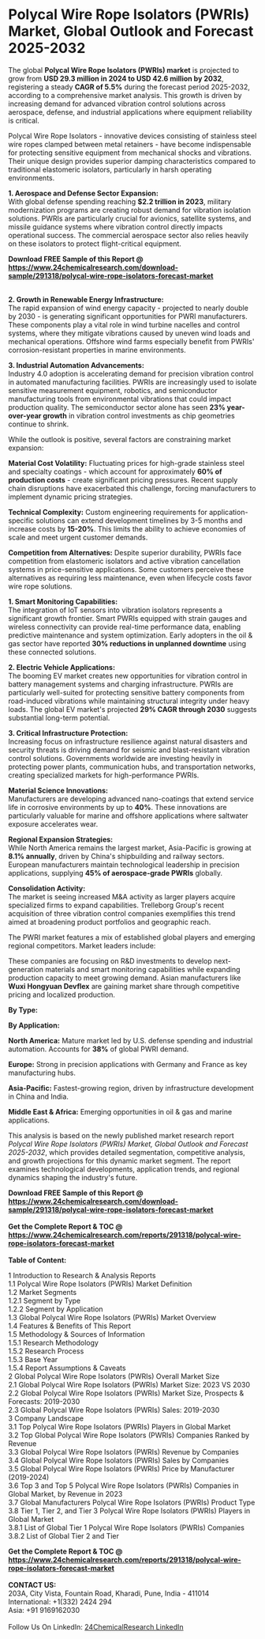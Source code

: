 <h1>Polycal Wire Rope Isolators (PWRIs) Market, Global Outlook and Forecast 2025-2032</h1><p>The global <strong>Polycal Wire Rope Isolators (PWRIs) market</strong> is projected to grow from <strong>USD 29.3 million in 2024 to USD 42.6 million by 2032</strong>, registering a steady <strong>CAGR of 5.5%</strong> during the forecast period 2025-2032, according to a comprehensive market analysis. This growth is driven by increasing demand for advanced vibration control solutions across aerospace, defense, and industrial applications where equipment reliability is critical.</p><p>Polycal Wire Rope Isolators - innovative devices consisting of stainless steel wire ropes clamped between metal retainers - have become indispensable for protecting sensitive equipment from mechanical shocks and vibrations. Their unique design provides superior damping characteristics compared to traditional elastomeric isolators, particularly in harsh operating environments.</p><p><strong>1. Aerospace and Defense Sector Expansion:</strong><br>
With global defense spending reaching <strong>$2.2 trillion in 2023</strong>, military modernization programs are creating robust demand for vibration isolation solutions. PWRIs are particularly crucial for avionics, satellite systems, and missile guidance systems where vibration control directly impacts operational success. The commercial aerospace sector also relies heavily on these isolators to protect flight-critical equipment.</p><div><b>Download FREE Sample of this Report @ 
            <a href="https://www.24chemicalresearch.com/download-sample/291318/polycal-wire-rope-isolators-forecast-market">
            https://www.24chemicalresearch.com/download-sample/291318/polycal-wire-rope-isolators-forecast-market</a></b></div><br><p><strong>2. Growth in Renewable Energy Infrastructure:</strong><br>
The rapid expansion of wind energy capacity - projected to nearly double by 2030 - is generating significant opportunities for PWRI manufacturers. These components play a vital role in wind turbine nacelles and control systems, where they mitigate vibrations caused by uneven wind loads and mechanical operations. Offshore wind farms especially benefit from PWRIs' corrosion-resistant properties in marine environments.</p><p><strong>3. Industrial Automation Advancements:</strong><br>
Industry 4.0 adoption is accelerating demand for precision vibration control in automated manufacturing facilities. PWRIs are increasingly used to isolate sensitive measurement equipment, robotics, and semiconductor manufacturing tools from environmental vibrations that could impact production quality. The semiconductor sector alone has seen <strong>23% year-over-year growth</strong> in vibration control investments as chip geometries continue to shrink.</p><p>While the outlook is positive, several factors are constraining market expansion:</p><p><strong>Material Cost Volatility:</strong> Fluctuating prices for high-grade stainless steel and specialty coatings - which account for approximately <strong>60% of production costs</strong> - create significant pricing pressures. Recent supply chain disruptions have exacerbated this challenge, forcing manufacturers to implement dynamic pricing strategies.</p><p><strong>Technical Complexity:</strong> Custom engineering requirements for application-specific solutions can extend development timelines by 3-5 months and increase costs by <strong>15-20%</strong>. This limits the ability to achieve economies of scale and meet urgent customer demands.</p><p><strong>Competition from Alternatives:</strong> Despite superior durability, PWRIs face competition from elastomeric isolators and active vibration cancellation systems in price-sensitive applications. Some customers perceive these alternatives as requiring less maintenance, even when lifecycle costs favor wire rope solutions.</p><p><strong>1. Smart Monitoring Capabilities:</strong><br>
The integration of IoT sensors into vibration isolators represents a significant growth frontier. Smart PWRIs equipped with strain gauges and wireless connectivity can provide real-time performance data, enabling predictive maintenance and system optimization. Early adopters in the oil &amp; gas sector have reported <strong>30% reductions in unplanned downtime</strong> using these connected solutions.</p><p><strong>2. Electric Vehicle Applications:</strong><br>
The booming EV market creates new opportunities for vibration control in battery management systems and charging infrastructure. PWRIs are particularly well-suited for protecting sensitive battery components from road-induced vibrations while maintaining structural integrity under heavy loads. The global EV market's projected <strong>29% CAGR through 2030</strong> suggests substantial long-term potential.</p><p><strong>3. Critical Infrastructure Protection:</strong><br>
Increasing focus on infrastructure resilience against natural disasters and security threats is driving demand for seismic and blast-resistant vibration control solutions. Governments worldwide are investing heavily in protecting power plants, communication hubs, and transportation networks, creating specialized markets for high-performance PWRIs.</p><p><strong>Material Science Innovations:</strong><br>
	Manufacturers are developing advanced nano-coatings that extend service life in corrosive environments by up to <strong>40%</strong>. These innovations are particularly valuable for marine and offshore applications where saltwater exposure accelerates wear.</p><p><strong>Regional Expansion Strategies:</strong><br>
	While North America remains the largest market, Asia-Pacific is growing at <strong>8.1% annually</strong>, driven by China's shipbuilding and railway sectors. European manufacturers maintain technological leadership in precision applications, supplying <strong>45% of aerospace-grade PWRIs</strong> globally.</p><p><strong>Consolidation Activity:</strong><br>
	The market is seeing increased M&amp;A activity as larger players acquire specialized firms to expand capabilities. Trelleborg Group's recent acquisition of three vibration control companies exemplifies this trend aimed at broadening product portfolios and geographic reach.</p><p>The PWRI market features a mix of established global players and emerging regional competitors. Market leaders include:</p><p>These companies are focusing on R&amp;D investments to develop next-generation materials and smart monitoring capabilities while expanding production capacity to meet growing demand. Asian manufacturers like <strong>Wuxi Hongyuan Devflex</strong> are gaining market share through competitive pricing and localized production.</p><p><strong>By Type:</strong></p><p><strong>By Application:</strong></p><p><strong>North America:</strong> Mature market led by U.S. defense spending and industrial automation. Accounts for <strong>38%</strong> of global PWRI demand.</p><p><strong>Europe:</strong> Strong in precision applications with Germany and France as key manufacturing hubs.</p><p><strong>Asia-Pacific:</strong> Fastest-growing region, driven by infrastructure development in China and India.</p><p><strong>Middle East &amp; Africa:</strong> Emerging opportunities in oil &amp; gas and marine applications.</p><p>This analysis is based on the newly published market research report <em>Polycal Wire Rope Isolators (PWRIs) Market, Global Outlook and Forecast 2025-2032</em>, which provides detailed segmentation, competitive analysis, and growth projections for this dynamic market segment. The report examines technological developments, application trends, and regional dynamics shaping the industry's future.</p><div><b>Download FREE Sample of this Report @ 
            <a href="https://www.24chemicalresearch.com/download-sample/291318/polycal-wire-rope-isolators-forecast-market">
            https://www.24chemicalresearch.com/download-sample/291318/polycal-wire-rope-isolators-forecast-market</a></b></div><br><div><b>Get the Complete Report & TOC @ 
            <a href="https://www.24chemicalresearch.com/reports/291318/polycal-wire-rope-isolators-forecast-market">
            https://www.24chemicalresearch.com/reports/291318/polycal-wire-rope-isolators-forecast-market</a></b></div><br>
            <b>Table of Content:</b><p>1 Introduction to Research & Analysis Reports<br />
 1.1 Polycal Wire Rope Isolators (PWRIs) Market Definition<br />
 1.2 Market Segments<br />
 1.2.1 Segment by Type<br />
 1.2.2 Segment by Application<br />
 1.3 Global Polycal Wire Rope Isolators (PWRIs) Market Overview<br />
 1.4 Features & Benefits of This Report<br />
 1.5 Methodology & Sources of Information<br />
 1.5.1 Research Methodology<br />
 1.5.2 Research Process<br />
 1.5.3 Base Year<br />
 1.5.4 Report Assumptions & Caveats<br />
2 Global Polycal Wire Rope Isolators (PWRIs) Overall Market Size<br />
 2.1 Global Polycal Wire Rope Isolators (PWRIs) Market Size: 2023 VS 2030<br />
 2.2 Global Polycal Wire Rope Isolators (PWRIs) Market Size, Prospects & Forecasts: 2019-2030<br />
 2.3 Global Polycal Wire Rope Isolators (PWRIs) Sales: 2019-2030<br />
3 Company Landscape<br />
 3.1 Top Polycal Wire Rope Isolators (PWRIs) Players in Global Market<br />
 3.2 Top Global Polycal Wire Rope Isolators (PWRIs) Companies Ranked by Revenue<br />
 3.3 Global Polycal Wire Rope Isolators (PWRIs) Revenue by Companies<br />
 3.4 Global Polycal Wire Rope Isolators (PWRIs) Sales by Companies<br />
 3.5 Global Polycal Wire Rope Isolators (PWRIs) Price by Manufacturer (2019-2024)<br />
 3.6 Top 3 and Top 5 Polycal Wire Rope Isolators (PWRIs) Companies in Global Market, by Revenue in 2023<br />
 3.7 Global Manufacturers Polycal Wire Rope Isolators (PWRIs) Product Type<br />
 3.8 Tier 1, Tier 2, and Tier 3 Polycal Wire Rope Isolators (PWRIs) Players in Global Market<br />
 3.8.1 List of Global Tier 1 Polycal Wire Rope Isolators (PWRIs) Companies<br />
 3.8.2 List of Global Tier 2 and Tier</p><div><b>Get the Complete Report & TOC @ 
            <a href="https://www.24chemicalresearch.com/reports/291318/polycal-wire-rope-isolators-forecast-market">
            https://www.24chemicalresearch.com/reports/291318/polycal-wire-rope-isolators-forecast-market</a></b></div><br><b>CONTACT US:</b><br>
            203A, City Vista, Fountain Road, Kharadi, Pune, India - 411014<br>
            International: +1(332) 2424 294<br>
            Asia: +91 9169162030 <br><br>
            Follow Us On LinkedIn: <a href="https://www.linkedin.com/company/24chemicalresearch/">24ChemicalResearch LinkedIn</a>
